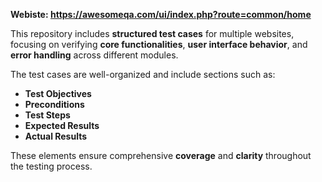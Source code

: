 **Webiste: https://awesomeqa.com/ui/index.php?route=common/home**

This repository includes **structured test cases** for multiple websites, focusing on verifying **core functionalities**, **user interface behavior**, and **error handling** across different modules.

The test cases are well-organized and include sections such as:

- **Test Objectives**  
- **Preconditions**  
- **Test Steps**  
- **Expected Results**  
- **Actual Results**

These elements ensure comprehensive **coverage** and **clarity** throughout the testing process.
